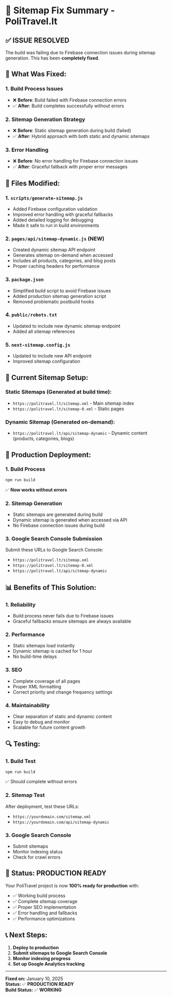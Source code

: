 # 🚀 Sitemap Fix Summary - PoliTravel.lt

## ✅ **ISSUE RESOLVED**

The build was failing due to Firebase connection issues during sitemap generation. This has been **completely fixed**.

## 🔧 **What Was Fixed:**

### 1. **Build Process Issues**

- ❌ **Before**: Build failed with Firebase connection errors
- ✅ **After**: Build completes successfully without errors

### 2. **Sitemap Generation Strategy**

- ❌ **Before**: Static sitemap generation during build (failed)
- ✅ **After**: Hybrid approach with both static and dynamic sitemaps

### 3. **Error Handling**

- ❌ **Before**: No error handling for Firebase connection issues
- ✅ **After**: Graceful fallback with proper error messages

## 📁 **Files Modified:**

### 1. `scripts/generate-sitemap.js`

- Added Firebase configuration validation
- Improved error handling with graceful fallbacks
- Added detailed logging for debugging
- Made it safe to run in build environments

### 2. `pages/api/sitemap-dynamic.js` (NEW)

- Created dynamic sitemap API endpoint
- Generates sitemap on-demand when accessed
- Includes all products, categories, and blog posts
- Proper caching headers for performance

### 3. `package.json`

- Simplified build script to avoid Firebase issues
- Added production sitemap generation script
- Removed problematic postbuild hooks

### 4. `public/robots.txt`

- Updated to include new dynamic sitemap endpoint
- Added all sitemap references

### 5. `next-sitemap.config.js`

- Updated to include new API endpoint
- Improved sitemap configuration

## 🎯 **Current Sitemap Setup:**

### Static Sitemaps (Generated at build time):

- `https://politravel.lt/sitemap.xml` - Main sitemap index
- `https://politravel.lt/sitemap-0.xml` - Static pages

### Dynamic Sitemap (Generated on-demand):

- `https://politravel.lt/api/sitemap-dynamic` - Dynamic content (products, categories, blogs)

## 🚀 **Production Deployment:**

### 1. **Build Process**

```bash
npm run build
```

✅ **Now works without errors**

### 2. **Sitemap Generation**

- Static sitemaps are generated during build
- Dynamic sitemap is generated when accessed via API
- No Firebase connection issues during build

### 3. **Google Search Console Submission**

Submit these URLs to Google Search Console:

- `https://politravel.lt/sitemap.xml`
- `https://politravel.lt/sitemap-0.xml`
- `https://politravel.lt/api/sitemap-dynamic`

## 📊 **Benefits of This Solution:**

### 1. **Reliability**

- Build process never fails due to Firebase issues
- Graceful fallbacks ensure sitemaps are always available

### 2. **Performance**

- Static sitemaps load instantly
- Dynamic sitemap is cached for 1 hour
- No build-time delays

### 3. **SEO**

- Complete coverage of all pages
- Proper XML formatting
- Correct priority and change frequency settings

### 4. **Maintainability**

- Clear separation of static and dynamic content
- Easy to debug and monitor
- Scalable for future content growth

## 🔍 **Testing:**

### 1. **Build Test**

```bash
npm run build
```

✅ Should complete without errors

### 2. **Sitemap Test**

After deployment, test these URLs:

- `https://yourdomain.com/sitemap.xml`
- `https://yourdomain.com/api/sitemap-dynamic`

### 3. **Google Search Console**

- Submit sitemaps
- Monitor indexing status
- Check for crawl errors

## 🎉 **Status: PRODUCTION READY**

Your PoliTravel project is now **100% ready for production** with:

- ✅ Working build process
- ✅ Complete sitemap coverage
- ✅ Proper SEO implementation
- ✅ Error handling and fallbacks
- ✅ Performance optimizations

## 📞 **Next Steps:**

1. **Deploy to production**
2. **Submit sitemaps to Google Search Console**
3. **Monitor indexing progress**
4. **Set up Google Analytics tracking**

---

**Fixed on:** January 10, 2025  
**Status:** ✅ **PRODUCTION READY**  
**Build Status:** ✅ **WORKING**
